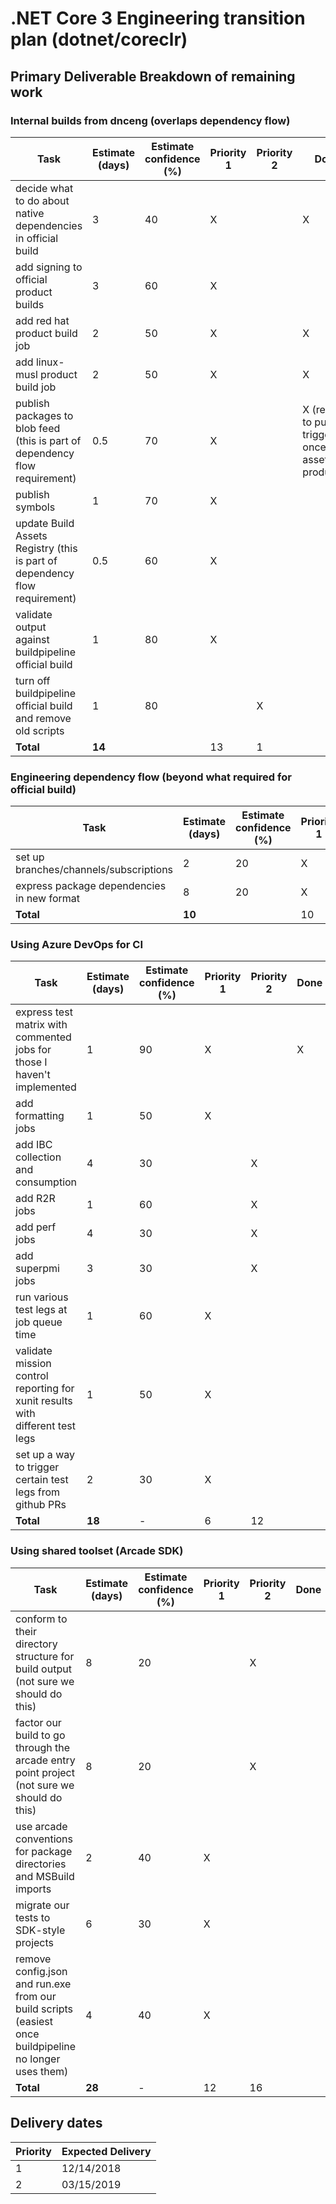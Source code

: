 # .NET Core 3 Engineering transition plan (dotnet/coreclr)

## Primary Deliverable Breakdown of remaining work

### Internal builds from dnceng (overlaps dependency flow)
|Task         |Estimate (days)    |Estimate confidence (%)  |Priority 1 |Priority 2| Done |
|-------------|-------------------|---------------------|---|---|---|
| decide what to do about native dependencies in official build|3|40|X||X|
| add signing to official product builds|3|60|X|||
| add red hat product build job|2|50|X||X|
| add linux-musl product build job|2|50|X||X|
| publish packages to blob feed (this is part of dependency flow requirement)|0.5|70|X||X (ready to pull trigger once all assets are produced)|
| publish symbols|1|70|X|||
| update Build Assets Registry (this is part of dependency flow requirement)|0.5|60|X|||
| validate output against buildpipeline official build|1|80|X|||
| turn off buildpipeline official build and remove old scripts|1|80||X||
|**Total**    |**14**                 |                    |13|1||

### Engineering dependency flow (beyond what required for official build)
|Task         |Estimate (days)    |Estimate confidence (%)  |Priority 1 |Priority 2| Done |
|-------------|-------------------|---------------------|---|---|---|
| set up branches/channels/subscriptions|2|20|X||X|
| express package dependencies in new format|8|20|X||X|
|**Total**    |**10**                 |                    |10|||

### Using Azure DevOps for CI
|Task         |Estimate (days)    |Estimate confidence (%)  |Priority 1 |Priority 2| Done |
|-------------|-------------------|---------------------|---|---|---|
| express test matrix with commented jobs for those I haven't implemented|1|90|X||X|
| add formatting jobs|1|50|X|||
| add IBC collection and consumption|4|30||X||
| add R2R jobs|1|60||X||
| add perf jobs|4|30||X||
| add superpmi jobs|3|30||X||
| run various test legs at job queue time|1|60|X|||
| validate mission control reporting for xunit results with different test legs|1|50|X|||
| set up a way to trigger certain test legs from github PRs|2|30|X|||
|**Total**    |**18**                 |-                    |6|12||

### Using shared toolset (Arcade SDK)
|Task         |Estimate (days)    |Estimate confidence (%)  |Priority 1 |Priority 2| Done |
|-------------|-------------------|---------------------|---|---|---|
| conform to their directory structure for build output (not sure we should do this)|8|20||X||
| factor our build to go through the arcade entry point project (not sure we should do this) |8|20||X||
| use arcade conventions for package directories and MSBuild imports|2|40|X|||
| migrate our tests to SDK-style projects|6|30|X|||
| remove config.json and run.exe from our build scripts (easiest once buildpipeline no longer uses them)|4|40|X|||
|**Total**    |**28**                 |-                    |12|16||

## Delivery dates
|Priority |Expected Delivery|
|---|---|
|1| 12/14/2018 |
|2| 03/15/2019|
